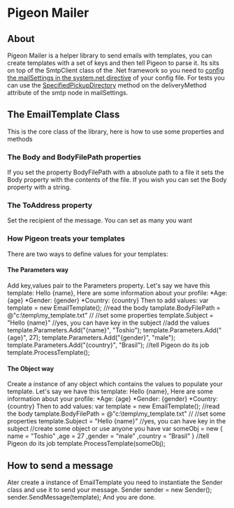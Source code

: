 Pigeon Mailer
=============

About
-----

Pigeon Mailer is a helper library to send emails with templates, you can create templates with a set of keys and then tell Pigeon to parse it.
Its sits on top of the SmtpClient class of the .Net framework so you need to [config the mailSettings in the system.net directive][L1] of your config file.
For tests you can use the [SpecifiedPickupDirectory][L2] method on the deliveryMethod attribute of the smtp node in mailSettings.

[L1]: http://msdn.microsoft.com/en-us/library/w355a94k.aspx
[L2]: http://www.gotripod.com/2009/08/03/asp-net-smtp-setting-a-pickup-directory-for-development/

The EmailTemplate Class
-----------------------

This is the core class of the library, here is how to use some properties and methods

### The Body and BodyFilePath properties ###
If you set the property BodyFilePath with a absolute path to a file it sets the Body property with the contents of the file.
If you wish you can set the Body property with a string.

### The ToAddress property ###
Set the recipient of the message. You can set as many you want

### How Pigeon treats your templates ###
There are two ways to define values for your templates:

#### The Parameters way ####
Add key,values pair to the Parameters property.
Let's say we have this template:
	Hello {name},
	Here are some information about your profile:
		*Age: {age}
		*Gender: {gender}
		*Country: {country}
Then to add values:
	var template = new EmailTemplate();
	//read the body
	tamplate.BodyFilePath = @"c:\temp\my_template.txt" //
	//set some properties
	template.Subject = "Hello {name}" //yes, you can have key in the subject
	//add the values
	template.Parameters.Add("{name}", "Toshio");
	template.Parameters.Add("{age}", 27);
	template.Parameters.Add("{gender}", "male");
	template.Parameters.Add("{country}", "Brasil");
	//tell Pigeon do its job
	template.ProcessTemplate();

#### The Object way ####
Create a instance of any object which contains the values to populate your template.
Let's say we have this template:
	Hello {name},
	Here are some information about your profile:
		*Age: {age}
		*Gender: {gender}
		*Country: {country}
Then to add values:
	var template = new EmailTemplate();
	//read the body
	tamplate.BodyFilePath = @"c:\temp\my_template.txt" //
	//set some properties
	template.Subject = "Hello {name}" //yes, you can have key in the subject
	//create some object or use anyone you have
	var someObj = new {
		name = "Toshio"
		,age = 27
		,gender = "male"
		,country = "Brasil"
	}
	//tell Pigeon do its job
	template.ProcessTemplate(someObj);
	
How to send a message
---------------------

Ater create a instance of EmailTemplate you need to instantiate the Sender class and use it to send your message.
	Sender sender = new Sender();
	sender.SendMessage(template);
And you are done.